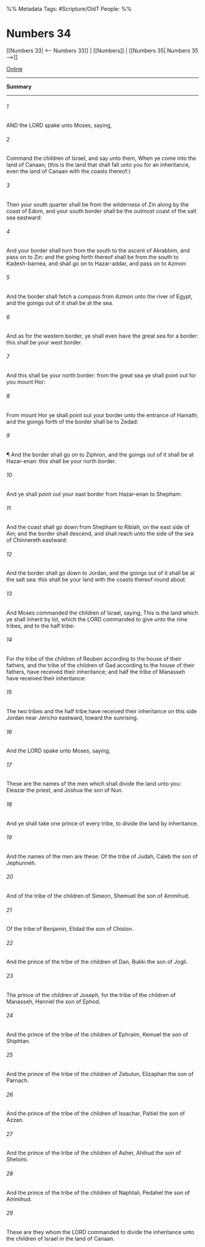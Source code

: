 

%% Metadata
Tags: #Scripture/OldT
People: 
%%
# Numbers 34
[[Numbers 33| <-- Numbers 33]] | [[Numbers]] | [[Numbers 35| Numbers 35 -->]]

[Online](https://churchofjesuschrist.org/study/scriptures/ot/num/34?lang=eng)

---
__Summary__



---

###### 1
AND the LORD spake unto Moses, saying,
###### 2
Command the children of Israel, and say unto them, When ye come into the land of Canaan; (this is the land that shall fall unto you for an inheritance, even the land of Canaan with the coasts thereof:)
###### 3
Then your south quarter shall be from the wilderness of Zin along by the coast of Edom, and your south border shall be the outmost coast of the salt sea eastward:
###### 4
And your border shall turn from the south to the ascent of Akrabbim, and pass on to Zin: and the going forth thereof shall be from the south to Kadesh-barnea, and shall go on to Hazar-addar, and pass on to Azmon:
###### 5
And the border shall fetch a compass from Azmon unto the river of Egypt, and the goings out of it shall be at the sea.
###### 6
And as for the western border, ye shall even have the great sea for a border: this shall be your west border.
###### 7
And this shall be your north border: from the great sea ye shall point out for you mount Hor:
###### 8
From mount Hor ye shall point out your border unto the entrance of Hamath; and the goings forth of the border shall be to Zedad:
###### 9
¶ And the border shall go on to Ziphron, and the goings out of it shall be at Hazar-enan: this shall be your north border.
###### 10
And ye shall point out your east border from Hazar-enan to Shepham:
###### 11
And the coast shall go down from Shepham to Riblah, on the east side of Ain; and the border shall descend, and shall reach unto the side of the sea of Chinnereth eastward:
###### 12
And the border shall go down to Jordan, and the goings out of it shall be at the salt sea: this shall be your land with the coasts thereof round about.
###### 13
And Moses commanded the children of Israel, saying, This is the land which ye shall inherit by lot, which the LORD commanded to give unto the nine tribes, and to the half tribe:
###### 14
For the tribe of the children of Reuben according to the house of their fathers, and the tribe of the children of Gad according to the house of their fathers, have received their inheritance; and half the tribe of Manasseh have received their inheritance:
###### 15
The two tribes and the half tribe have received their inheritance on this side Jordan near Jericho eastward, toward the sunrising.
###### 16
And the LORD spake unto Moses, saying,
###### 17
These are the names of the men which shall divide the land unto you: Eleazar the priest, and Joshua the son of Nun.
###### 18
And ye shall take one prince of every tribe, to divide the land by inheritance.
###### 19
And the names of the men are these: Of the tribe of Judah, Caleb the son of Jephunneh.
###### 20
And of the tribe of the children of Simeon, Shemuel the son of Ammihud.
###### 21
Of the tribe of Benjamin, Elidad the son of Chislon.
###### 22
And the prince of the tribe of the children of Dan, Bukki the son of Jogli.
###### 23
The prince of the children of Joseph, for the tribe of the children of Manasseh, Hanniel the son of Ephod.
###### 24
And the prince of the tribe of the children of Ephraim, Kemuel the son of Shiphtan.
###### 25
And the prince of the tribe of the children of Zebulun, Elizaphan the son of Parnach.
###### 26
And the prince of the tribe of the children of Issachar, Paltiel the son of Azzan.
###### 27
And the prince of the tribe of the children of Asher, Ahihud the son of Shelomi.
###### 28
And the prince of the tribe of the children of Naphtali, Pedahel the son of Ammihud.
###### 29
These are they whom the LORD commanded to divide the inheritance unto the children of Israel in the land of Canaan.



